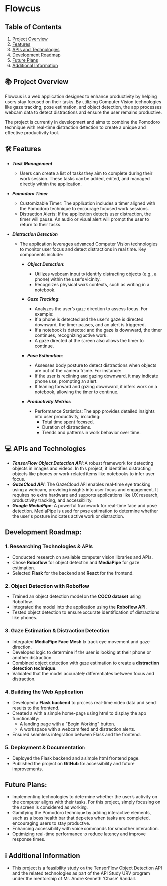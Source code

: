 # Flowcus



## Table of Contents
1. [Project Overview](#Project-Overview)
2. [Features](#Features)
3. [APIs and Technologies](#APIs-and-Technologies)
4. [Development Roadmap](#Development-Roadmap)
5. [Future Plans](#Future-Plans)
6. [Additional Information](#Additional-Information)


## 📚 Project Overview
Flowcus is a web application designed to enhance productivity by helping users stay focused on their tasks. By utilizing Computer Vision technologies like gaze tracking, pose estimation, and object detection, the app processes webcam data to detect distractions and ensure the user remains productive.

The project is currently in development and aims to combine the Pomodoro technique with real-time distraction detection to create a unique and effective productivity tool.

## 🛠️ Features

 - ***Task Management***
   - Users can create a list of tasks they aim to complete during their work session. These tasks can be added, edited, and managed directly within the application.

 - ***Pomodoro Timer***
   - Customizable Timer: The application includes a timer aligned with the Pomodoro technique to encourage focused work sessions.
   - Distraction Alerts: If the application detects user distraction, the timer will pause. An audio or visual alert will prompt the user to return to their tasks.

 - ***Distraction Detection***
   - The application leverages advanced Computer Vision technologies to monitor user focus and detect distractions in real time. Key components include:
     - ***Object Detection***:
       - Utilizes webcam input to identify distracting objects (e.g., a phone) within the user’s vicinity.
       - Recognizes physical work contexts, such as writing in a notebook.

     - ***Gaze Tracking***:
       - Analyzes the user’s gaze direction to assess focus. For example:
        - If a phone is detected and the user’s gaze is directed downward, the timer pauses, and an alert is triggered.
        - If a notebook is detected and the gaze is downward, the timer continues, recognizing active work.
        - A gaze directed at the screen also allows the timer to continue.

     - ***Pose Estimation***:
       - Assesses body posture to detect distractions when objects are out of the camera frame. For instance:
        - If the user is reclining and gazing downward, it may indicate phone use, prompting an alert.
        - If leaning forward and gazing downward, it infers work on a notebook, allowing the timer to continue.
        
     - ***Productivity Metrics***
       - Performance Statistics: The app provides detailed insights into user productivity, including:
         - Total time spent focused.
         - Duration of distractions.
         - Trends and patterns in work behavior over time.

## 💻 APIs and Technologies   
 - ***TensorFlow Object Detection API***: A robust framework for detecting objects in images and videos. In this project, it identifies distracting objects like phones or work-related items like notebooks to infer user focus.
 - ***GazeCloud API***: The GazeCloud API enables real-time eye tracking using a webcam, providing insights into user focus and engagement. It requires no extra hardware and supports applications like UX research, productivity tracking, and accessibility.
 - ***Google MediaPipe***: A powerful framework for real-time face and pose detection. MediaPipe is used for pose estimation to determine whether the user's posture indicates active work or distraction.



## Development Roadmap:

### **1. Researching Technologies & APIs**
- Conducted research on available computer vision libraries and APIs.
- Chose **Roboflow** for object detection and **MediaPipe** for gaze estimation.
- Selected **Flask** for the backend and **React** for the frontend.

### **2. Object Detection with Roboflow**
- Trained an object detection model on the **COCO dataset** using Roboflow.
- Integrated the model into the application using the **Roboflow API**.
- Tested object detection to ensure accurate identification of distractions like phones.

### **3. Gaze Estimation & Distraction Detection**
- Integrated **MediaPipe Face Mesh** to track eye movement and gaze direction.
- Developed logic to determine if the user is looking at their phone or another distraction.
- Combined object detection with gaze estimation to create a **distraction detection technique**.
- Validated that the model accurately differentiates between focus and distraction.

### **4. Building the Web Application**
- Developed a **Flask backend** to process real-time video data and send results to the frontend.
- Created a with a simple home-page using html to display the app functionality:
  - A landing page with a "Begin Working" button.
  - A workspace with a webcam feed and distraction alerts.
- Ensured seamless integration between Flask and the frontend.

### **5. Deployment & Documentation**
- Deployed the Flask backend and a simple html frontend page.
- Published the project on **GitHub** for accessibility and future improvements.



## Future Plans:
 - Implementing technologies to determine whether the user’s activity on the computer aligns with their tasks. For this project, simply focusing on the screen is considered as working.
 - Gamifying the Pomodoro technique by adding interactive elements, such as a boss health bar that depletes when tasks are completed, encouraging users to stay productive.
 - Enhancing accessibility with voice commands for smoother interaction.
 - Optimizing real-time performance to reduce latency and improve response times.

## ℹ️ Additional Information
 - This project is a feasibility study on the TensorFlow Object Detection API and the related technologies as part of the API Study URV program under the mentorship of Mr. Andre Kenneth 'Chase' Randall.

